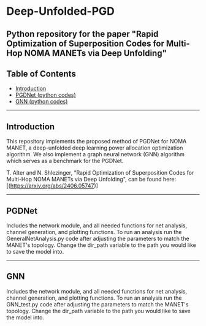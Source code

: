 # Deep-Unfolded-PGD
Python repository for the paper "Rapid Optimization of Superposition Codes for
Multi-Hop NOMA MANETs via Deep Unfolding"
---
## Table of Contents
 - [Introduction](#introduction)
 - [PGDNet (python codes)](#PGDNet (python codes))
 - [GNN (python codes)](#GNN (python codes))
---
## Introduction
This repository implements the proposed method of PGDNet for NOMA MANET, a deep-unfolded deep learning power allocation optimization algorithm.
We also implement a graph neural network (GNN) algorithm which serves as a benchmark for the PGDNet.


T. Alter and N. Shlezinger, "Rapid Optimization of Superposition Codes for
Multi-Hop NOMA MANETs via Deep Unfolding", can be found here: [(https://arxiv.org/abs/2406.05747)]

---
## PGDNet
Includes the network module, and all needed functions for net analysis, channel generation, and plotting functions.
To run an analysis run the GeneralNetAnalysis.py code after adjusting the parameters to match the MANET's topology.
Change the dir_path variable to the path you would like to save the model into.

---
## GNN
Includes the network module, and all needed functions for net analysis, channel generation, and plotting functions.
To run an analysis run the GNN_test.py code after adjusting the parameters to match the MANET's topology.
Change the dir_path variable to the path you would like to save the model into.
